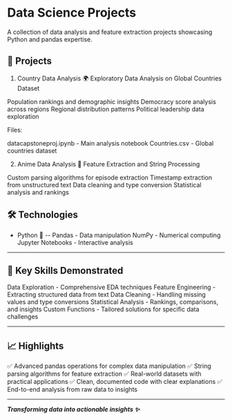 ﻿# Data Science Projects

A collection of data analysis and feature extraction projects showcasing Python and pandas expertise.

## 🚀 Projects
1. Country Data Analysis 🌍
Exploratory Data Analysis on Global Countries Dataset

Population rankings and demographic insights
Democracy score analysis across regions
Regional distribution patterns
Political leadership data exploration

Files:

datacapstoneproj.ipynb - Main analysis notebook
Countries.csv - Global countries dataset

2. Anime Data Analysis 🎌
Feature Extraction and String Processing

Custom parsing algorithms for episode extraction
Timestamp extraction from unstructured text
Data cleaning and type conversion
Statistical analysis and rankings


## 🛠️ Technologies

- Python 🐍
-- Pandas - Data manipulation
NumPy - Numerical computing
Jupyter Notebooks - Interactive analysis

---

## 🎯 Key Skills Demonstrated

Data Exploration - Comprehensive EDA techniques
Feature Engineering - Extracting structured data from text
Data Cleaning - Handling missing values and type conversions
Statistical Analysis - Rankings, comparisons, and insights
Custom Functions - Tailored solutions for specific data challenges

---

## 📈 Highlights

✅ Advanced pandas operations for complex data manipulation
✅ String parsing algorithms for feature extraction
✅ Real-world datasets with practical applications
✅ Clean, documented code with clear explanations
✅ End-to-end analysis from raw data to insights

---
***Transforming data into actionable insights ✨***

